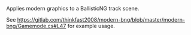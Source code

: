 Applies modern graphics to a BallisticNG track scene.

See https://gitlab.com/thinkfast2008/modern-bng/blob/master/modern-bng/Gamemode.cs#L47 for example usage.